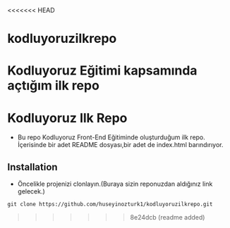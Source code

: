 <<<<<<< HEAD
# kodluyoruzilkrepo
Kodluyoruz Eğitimi kapsamında açtığım ilk repo
=======
# Kodluyoruz Ilk Repo

* Bu repo Kodluyoruz Front-End Eğitiminde oluşturduğum ilk repo. İçerisinde bir adet README dosyası,bir adet de index.html barındırıyor.

## Installation

* Öncelikle projenizi clonlayın.(Buraya sizin reponuzdan aldığınız link gelecek.)

````
git clone https://github.com/huseyinozturk1/kodluyoruzilkrepo.git
````
>>>>>>> 8e24dcb (readme added)
